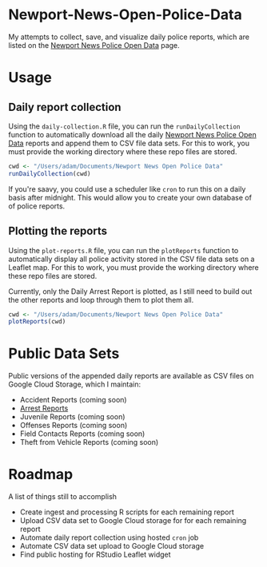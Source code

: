 Newport-News-Open-Police-Data
=============================

My attempts to collect, save, and visualize daily police reports, which are listed on the [Newport News Police Open Data](https://www.nnva.gov/2229/Open-Data) page.

Usage
============

## Daily report collection

Using the `daily-collection.R` file, you can run the `runDailyCollection` function to automatically download all the daily [Newport News Police Open Data](https://www.nnva.gov/2229/Open-Data) reports and append them to CSV file data sets. For this to work, you must provide the working directory where these repo files are stored.

``` r
cwd <- "/Users/adam/Documents/Newport News Open Police Data"
runDailyCollection(cwd)
```

If you're saavy, you could use a scheduler like `cron` to run this on a daily basis after midnight. This would allow you to create your own database of of police reports.

## Plotting the reports

Using the `plot-reports.R` file, you can run the `plotReports` function to automatically display all police activity stored in the CSV file data sets on a Leaflet map. For this to work, you must provide the working directory where these repo files are stored.

Currently, only the Daily Arrest Report is plotted, as I still need to build out the other reports and loop through them to plot them all. 

 ``` r
cwd <- "/Users/adam/Documents/Newport News Open Police Data"
plotReports(cwd)
```

Public Data Sets
================

Public versions of the appended daily reports are available as CSV files on Google Cloud Storage, which I maintain:

* Accident Reports (coming soon)
* [Arrest Reports](https://storage.googleapis.com/newport-news-open-police-data/newport-news-arrest-reports.csv)
* Juvenile Reports (coming soon)
* Offenses Reports (coming soon)
* Field Contacts Reports (coming soon)
* Theft from Vehicle Reports (coming soon)

Roadmap
================

A list of things still to accomplish
* Create ingest and processing R scripts for each remaining report
* Upload CSV data set to Google Cloud storage for for each remaining report
* Automate daily report collection using hosted `cron` job
* Automate CSV data set upload to Google Cloud storage
* Find public hosting for RStudio Leaflet widget